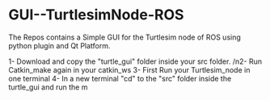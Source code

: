 # GUI--TurtlesimNode-ROS
The Repos contains a Simple GUI for the Turtlesim node of ROS using python plugin and Qt Platform.

1- Download and copy the "turtle_gui" folder inside your src folder.
/n2- Run Catkin_make again in your catkin_ws 
3- First Run your Turtlesim_node in one terminal 
4- In a new terminal "cd" to the "src" folder inside the turtle_gui and run the m
